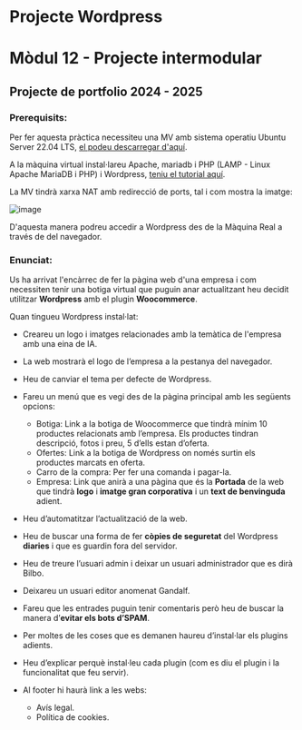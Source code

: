 # Projecte Wordpress

# Mòdul 12 - Projecte intermodular

## Projecte de portfolio 2024 - 2025

### Prerequisits:

Per fer aquesta pràctica necessiteu una MV amb sistema operatiu Ubuntu Server 22.04 LTS, [el podeu descarregar d'aquí](https://releases.ubuntu.com/jammy/).

A la màquina virtual instal·lareu Apache, mariadb i PHP (LAMP - Linux Apache MariaDB i PHP) i Wordpress, [teniu el tutorial aquí](https://dungeonofbits.com/category/wordpress.html).

La MV tindrà xarxa NAT amb redirecció de ports, tal i com mostra la imatge:

![image](https://github.com/user-attachments/assets/d3482ae9-bd73-42e3-96fb-c1c75146f752)

D'aquesta manera podreu accedir a Wordpress des de la Màquina Real a través de del navegador. 

### Enunciat:

Us ha arrivat l'encàrrec de fer la pàgina web d'una empresa i com necessiten tenir una botiga virtual que puguin anar actualitzant heu decidit utilitzar **Wordpress** amb el plugin **Woocommerce**.

Quan tingueu Wordpress instal·lat:

- Creareu un logo i imatges relacionades amb la temàtica de l'empresa amb una eina de IA.
- La web mostrarà el logo de l’empresa a la pestanya del navegador.
- Heu de canviar el tema per defecte de Wordpress.
- Fareu un menú que es vegi des de la pàgina principal amb les següents opcions:
  - Botiga: Link a la botiga de Woocommerce que tindrà mínim 10 productes relacionats amb l’empresa. Els productes tindran descripció, fotos i preu, 5 d’ells estan d’oferta.
  - Ofertes: Link a la botiga de Wordpress on només surtin els productes marcats en oferta.
  - Carro de la compra: Per fer una comanda i pagar-la.
  - Empresa: Link que anirà a una pàgina que és la **Portada** de la web que tindrà **logo** i **imatge gran corporativa** i un **text de benvinguda** adient.

- Heu d’automatitzar l’actualització de la web.
- Heu de buscar una forma de fer **còpies de seguretat** del Wordpress **diaries** i que es guardin fora del servidor.
- Heu de treure l’usuari admin i deixar un usuari administrador que es dirà Bilbo.
- Deixareu un usuari editor anomenat Gandalf.
- Fareu que les entrades puguin tenir comentaris però heu de buscar la manera d’**evitar els bots d’SPAM**.
- Per moltes de les coses que es demanen haureu d’instal·lar els plugins adients.
- Heu d’explicar perquè instal·leu cada plugin (com es diu el plugin i la funcionalitat que feu servir).
- Al footer hi haurà link a les webs:
  - Avís legal.
  - Política de cookies.
